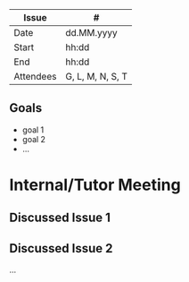 | Issue| #<ISSUE NUMBER> |
| ------ | ------ |
| Date | dd.MM.yyyy |
| Start | hh:dd |
| End | hh:dd |
| Attendees | G, L, M, N, S, T |

## Goals
- goal 1
- goal 2
- ...

# Internal/Tutor Meeting

## Discussed Issue 1

## Discussed Issue 2

...
